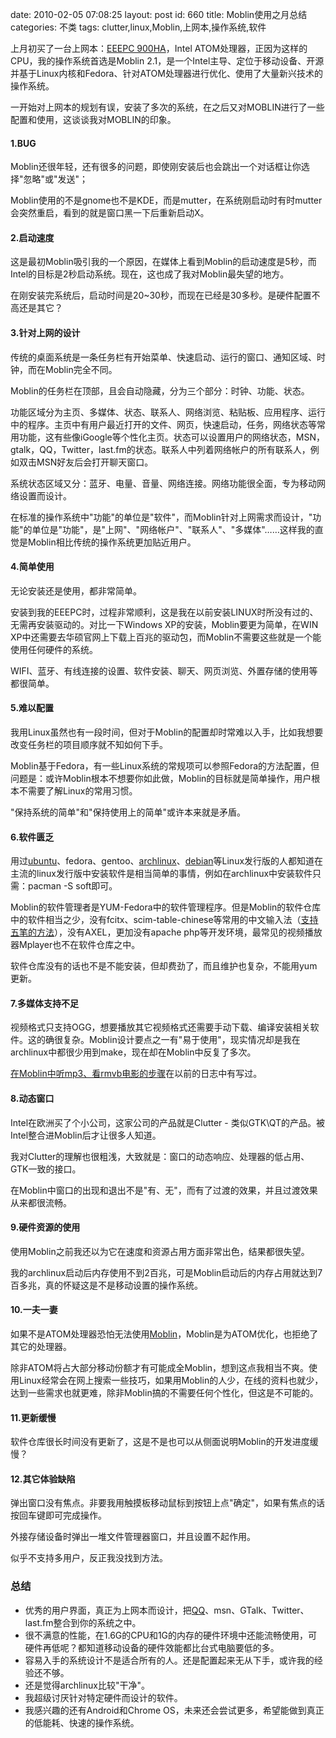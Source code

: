 date: 2010-02-05 07:08:25
layout: post
id: 660
title: Moblin使用之月总结
categories: 不类
tags: clutter,linux,Moblin,上网本,操作系统,软件

上月初买了一台上网本：[EEEPC 900HA](http://blog.kurrunk.com/archives/657)，Intel ATOM处理器，正因为这样的CPU，我的操作系统首选是Moblin 2.1，是一个Intel主导、定位于移动设备、开源并基于Linux内核和Fedora、针对ATOM处理器进行优化、使用了大量新兴技术的操作系统。

一开始对上网本的规划有误，安装了多次的系统，在之后又对MOBLIN进行了一些配置和使用，这谈谈我对MOBLIN的印象。

#### 1.BUG

Moblin还很年轻，还有很多的问题，即使刚安装后也会跳出一个对话框让你选择"忽略"或"发送"；

Moblin使用的不是gnome也不是KDE，而是mutter，在系统刚启动时有时mutter会突然重启，看到的就是窗口黑一下后重新启动X。

#### 2.启动速度

这是最初Moblin吸引我的一个原因，在媒体上看到Moblin的启动速度是5秒，而Intel的目标是2秒启动系统。现在，这也成了我对Moblin最失望的地方。

在刚安装完系统后，启动时间是20~30秒，而现在已经是30多秒。是硬件配置不高还是其它？

#### 3.针对上网的设计

传统的桌面系统是一条任务栏有开始菜单、快速启动、运行的窗口、通知区域、时钟，而在Moblin完全不同。

Moblin的任务栏在顶部，且会自动隐藏，分为三个部分：时钟、功能、状态。

功能区域分为主页、多媒体、状态、联系人、网络浏览、粘贴板、应用程序、运行中的程序。主页中有用户最近打开的文件、网页，快速启动，任务，网络状态等常用功能，这有些像iGoogle等个性化主页。状态可以设置用户的网络状态，MSN，gtalk，QQ，Twitter，last.fm的状态。联系人中列着网络帐户的所有联系人，例如双击MSN好友后会打开聊天窗口。

系统状态区域又分：蓝牙、电量、音量、网络连接。网络功能很全面，专为移动网络设置而设计。

在标准的操作系统中"功能"的单位是"软件"，而Moblin针对上网需求而设计，"功能"的单位是"功能"，是"上网"、"网络帐户"、"联系人"、"多媒体"……这样我的直觉是Moblin相比传统的操作系统更加贴近用户。

#### 4.简单使用

无论安装还是使用，都非常简单。

安装到我的EEEPC时，过程非常顺利，这是我在以前安装LINUX时所没有过的、无需再安装驱动的。对比一下Windows XP的安装，Moblin要更为简单，在WIN XP中还需要去华硕官网上下载上百兆的驱动包，而Moblin不需要这些就是一个能使用任何硬件的系统。

WIFI、蓝牙、有线连接的设置、软件安装、聊天、网页浏览、外置存储的使用等都很简单。

#### 5.难以配置

我用Linux虽然也有一段时间，但对于Moblin的配置却时常难以入手，比如我想要改变任务栏的项目顺序就不知如何下手。

Moblin基于Fedora，有一些Linux系统的常规项可以参照Fedora的方法配置，但问题是：或许Moblin根本不想要你如此做，Moblin的目标就是简单操作，用户根本不需要了解Linux的常用习惯。

"保持系统的简单"和"保持使用上的简单"或许本来就是矛盾。

#### 6.软件匮乏

用过[ubuntu](http://blog.kurrunk.com/archives/tag/ubuntu)、fedora、gentoo、[archlinux](http://blog.kurrunk.com/archives/tag/archlinux)、[debian](http://blog.kurrunk.com/archives/tag/debian)等Linux发行版的人都知道在主流的linux发行版中安装软件是相当简单的事情，例如在archlinux中安装软件只需：pacman -S soft即可。

Moblin的软件管理者是YUM-Fedora中的软件管理程序。但是Moblin的软件仓库中的软件相当之少，没有fcitx、scim-table-chinese等常用的中文输入法（[支持五笔的方法](http://blog.kurrunk.com/archives/642)），没有AXEL，更加没有apache php等开发环境，最常见的视频播放器Mplayer也不在软件仓库之中。

软件仓库没有的话也不是不能安装，但却费劲了，而且维护也复杂，不能用yum更新。

#### 7.多媒体支持不足

视频格式只支持OGG，想要播放其它视频格式还需要手动下载、编译安装相关软件。这的确很复杂。Moblin设计要点之一有"易于使用"，现实情况却是我在archlinux中都很少用到make，现在却在Moblin中反复了多次。

[在Moblin中听mp3、看rmvb电影的步骤](http://blog.kurrunk.com/archives/648)在以前的日志中有写过。

#### 8.动态窗口

Intel在欧洲买了个小公司，这家公司的产品就是Clutter - 类似GTK\QT的产品。被Intel整合进Moblin后才让很多人知道。

我对Clutter的理解也很粗浅，大致就是：窗口的动态响应、处理器的低占用、GTK一致的接口。

在Moblin中窗口的出现和退出不是"有、无"，而有了过渡的效果，并且过渡效果从来都很流畅。

#### 9.硬件资源的使用

使用Moblin之前我还以为它在速度和资源占用方面非常出色，结果都很失望。

我的archlinux启动后内存使用不到2百兆，可是Moblin启动后的内存占用就达到7百多兆，真的怀疑这是不是移动设置的操作系统。

#### 10.一夫一妻

如果不是ATOM处理器恐怕无法使用[Moblin](http://blog.kurrunk.com/archives/tag/moblin)，Moblin是为ATOM优化，也拒绝了其它的处理器。

除非ATOM将占大部分移动份额才有可能成全Moblin，想到这点我相当不爽。使用Linux经常会在网上搜索一些技巧，如果用Moblin的人少，在线的资料也就少，达到一些需求也就更难，除非Moblin搞的不需要任何个性化，但这是不可能的。

#### 11.更新缓慢

软件仓库很长时间没有更新了，这是不是也可以从侧面说明Moblin的开发进度缓慢？

#### 12.其它体验缺陷

弹出窗口没有焦点。非要我用触摸板移动鼠标到按钮上点"确定"，如果有焦点的话按回车键即可完成操作。

外接存储设备时弹出一堆文件管理器窗口，并且设置不起作用。

似乎不支持多用户，反正我没找到方法。

### 总结

  * 优秀的用户界面，真正为上网本而设计，把[QQ](http://blog.kurrunk.com/archives/tag/qq)、msn、GTalk、Twitter、last.fm整合到你的系统之中。
  * 很不满意的性能，在1.6G的CPU和1G的内存的硬件环境中还能流畅使用，可硬件再低呢？都知道移动设备的硬件效能都比台式电脑要低的多。
  * 容易入手的系统设计不是适合所有的人。还是配置起来无从下手，或许我的经验还不够。
  * 还是觉得archlinux比较"干净"。
  * 我超级讨厌针对特定硬件而设计的软件。
  * 我感兴趣的还有Android和Chrome OS，未来还会尝试更多，希望能做到真正的低能耗、快速的操作系统。
